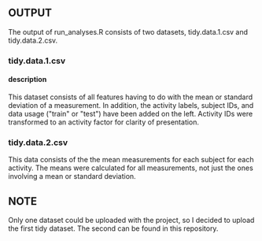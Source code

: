 ## OUTPUT

The output of run_analyses.R consists of two datasets, tidy.data.1.csv and tidy.data.2.csv.

### tidy.data.1.csv

#### description

This dataset consists of all features having to do with the mean or standard deviation of a measurement.  In addition, the activity labels, subject IDs, and data usage ("train" or "test") have been added on the left.  Activity IDs were transformed to an activity factor for clarity of presentation.

### tidy.data.2.csv

This data consists of the the mean measurements for each subject for each activity.  The means were calculated for all measurements, not just the ones involving a mean or standard deviation.

## NOTE

Only one dataset could be uploaded with the project, so I decided to upload the first tidy dataset.  The second can be found in this repository.

